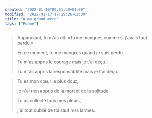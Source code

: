 ```yaml
---
created: "2022-01-10T09:51:50+01:00"
modified: "2022-01-17T17:19:26+01:00"
title: "À ma grand-mère"
tags: ["Poème"]
---
```


>
>  Auparavant, tu m'as dit: «Tu me manques comme si j'avais tout perdu.»
>
>  En ce moment, tu me manques quand je suis perdu.
>
>  Tu m'as appris le courage mais je t'ai déçu.
>
>  Tu m'as appris la responsabilité mais je t'ai déçu.
>

>  Tu es mon cœur le plus doux,
>
>  je n'ai rien appris de la mort et de la solitude.
>
>  Tu as collecté tous mes pleurs,
>
>  j'ai tout oublié de toi sauf mes larmes.
